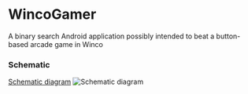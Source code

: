 # WincoGamer
A binary search Android application possibly intended to beat a button-based arcade game in Winco


### Schematic

[Schematic diagram](http://www.schematics.com/project/wincogamer-34633/)
![Schematic diagram](http://i.imgur.com/6cFmRmp.png)
